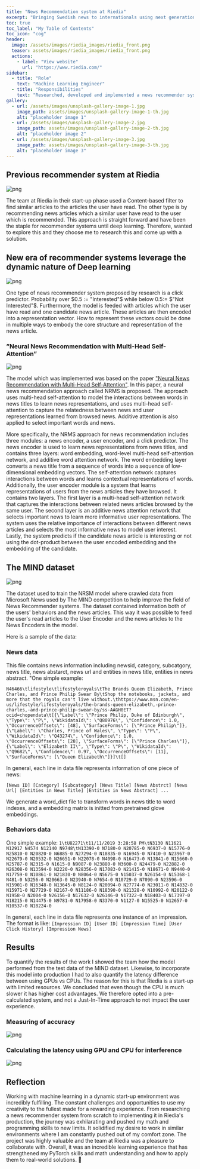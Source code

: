 ```yaml
---
title: "News Recommendation system at Riedia"
excerpt: "Bringing Swedish news to internationals using next generation machine translation🆎🉐"
toc: true
toc_label: "My Table of Contents"
toc_icon: "cog"
header:
  image: /assets/images/riedia_images/riedia_front.png
  teaser: assets/images/riedia_images/riedia_front.png
  actions:
    - label: "View website"
      url: "https://www.riedia.com/"
sidebar:
  - title: "Role"
    text: "Machine Learning Engineer"
  - title: "Responsibilities"
    text: "Researched, developed and implemented a news recommender system for Riedia"
gallery:
  - url: /assets/images/unsplash-gallery-image-1.jpg
    image_path: assets/images/unsplash-gallery-image-1-th.jpg
    alt: "placeholder image 1"
  - url: /assets/images/unsplash-gallery-image-2.jpg
    image_path: assets/images/unsplash-gallery-image-2-th.jpg
    alt: "placeholder image 2"
  - url: /assets/images/unsplash-gallery-image-3.jpg
    image_path: assets/images/unsplash-gallery-image-3-th.jpg
    alt: "placeholder image 3"
---
```

## Previous recommender system at Riedia

![png](/assets/images/riedia_images/recommender.png)

The team at Riedia in their start-up phase used a Content-based filter to find similar articles to the articles the user have read. The other type is by recommending news articles which a similar user have read to the user which is recommended. This approach is straight forward and have been the staple for recommender systems until deep learning. Therefore, wanted to explore this and they choose me to research this and come up with a solution.


## New era of recommender systems leverage the dynamic nature of Deep learning

![png](/assets/images/riedia_images/model1.png)

One type of news recommender system proposed by research is a click predictor. Probability over $0.5 := "Interested"$ while below $0.5 :=$ $"Not Interested"$. Furthermore, the model is feeded with articles which the user have read and one candidate news article. These articles are then encoded into a representation vector. How to represent these vectors could be done in multiple ways to embody the core structure and representation of the news article.  
### ”Neural News Recommendation with Multi-Head Self-Attention”

![png](/assets/images/riedia_images/model2.png)

The model which was implemented was based on the paper ["Neural News Recommendation with Multi-Head Self-Attention"](https://aclanthology.org/D19-1671/). In this paper, a neural news recommendation approach called NRMS is proposed. The approach uses multi-head self-attention to model the interactions between words in news titles to learn news representations, and uses multi-head self-attention to capture the relatedness between news and user representations learned from browsed news. Additive attention is also applied to select important words and news. 

More specifically, the NRMS approach for news recommendation includes three modules: a news encoder, a user encoder, and a click predictor. The news encoder is used to learn news representations from news titles, and contains three layers: word embedding, word-level multi-head self-attention network, and additive word attention network. The word embedding layer converts a news title from a sequence of words into a sequence of low-dimensional embedding vectors. The self-attention network captures interactions between words and learns contextual representations of words. Additionally, the user encoder module is a system that learns representations of users from the news articles they have browsed. It contains two layers. The first layer is a multi-head self-attention network that captures the interactions between related news articles browsed by the same user. The second layer is an additive news attention network that selects important news to learn more informative user representations. The system uses the relative importance of interactions between different news articles and selects the most informative news to model user interest. Lastly, the system predicts if the candidate news article is interesting or not using the dot-product between the user encoded embedding and the embedding of the candidate. 

## The MIND dataset
![png](/assets/images/riedia_images/dataset.png)

The dataset used to train the NRSM model where crawled data from Microsoft News used by The MIND competition to help improve the field of News Recommender systems. The dataset contained information both of the users' behaviors and the news articles. This way it was possible to feed the user's read articles to the User Encoder and the news articles to the News Encoders in the model. 

Here is a sample of the data:

### News data
This file contains news information including newsid, category, subcatgory, news title, news abstarct, news url and entities in news title, entities in news abstract.
"One simple example:

`N46466\tlifestyle\tlifestyleroyals\tThe Brands Queen Elizabeth, Prince Charles, and Prince Philip Swear By\tShop the notebooks, jackets, and more that the royals can't live without.\thttps://www.msn.com/en-us/lifestyle/lifestyleroyals/the-brands-queen-elizabeth,-prince-charles,-and-prince-philip-swear-by/ss-AAGH0ET?ocid=chopendata\t[{\"Label\": \"Prince Philip, Duke of Edinburgh\", \"Type\": \"P\", \"WikidataId\": \"Q80976\", \"Confidence\": 1.0, \"OccurrenceOffsets\": [48], \"SurfaceForms\": [\"Prince Philip\"]}, {\"Label\": \"Charles, Prince of Wales\", \"Type\": \"P\", \"WikidataId\": \"Q43274\", \"Confidence\": 1.0, \"OccurrenceOffsets\": [28], \"SurfaceForms\": [\"Prince Charles\"]}, {\"Label\": \"Elizabeth II\", \"Type\": \"P\", \"WikidataId\": \"Q9682\", \"Confidence\": 0.97, \"OccurrenceOffsets\": [11], \"SurfaceForms\": [\"Queen Elizabeth\"]}]\t[]`

In general, each line in data file represents information of one piece of news: 

`[News ID] [Category] [Subcategory] [News Title] [News Abstrct] [News Url] [Entities in News Title] [Entities in News Abstract] ...`

We generate a word_dict file to transform words in news title to word indexes, and a embedding matrix is initted from pretrained glove embeddings.
### Behaviors data
One simple example:
`1\tU82271\t11/11/2019 3:28:58 PM\tN3130 N11621 N12917 N4574 N12140 N9748\tN13390-0 N7180-0 N20785-0 N6937-0 N15776-0 N25810-0 N20820-0 N6885-0 N27294-0 N18835-0 N16945-0 N7410-0 N23967-0 N22679-0 N20532-0 N26651-0 N22078-0 N4098-0 N16473-0 N13841-0 N15660-0 N25787-0 N2315-0 N1615-0 N9087-0 N23880-0 N3600-0 N24479-0 N22882-0 N26308-0 N13594-0 N2220-0 N28356-0 N17083-0 N21415-0 N18671-0 N9440-0 N17759-0 N10861-0 N21830-0 N8064-0 N5675-0 N15037-0 N26154-0 N15368-1 N481-0 N3256-0 N20663-0 N23940-0 N7654-0 N10729-0 N7090-0 N23596-0 N15901-0 N16348-0 N13645-0 N8124-0 N20094-0 N27774-0 N23011-0 N14832-0 N15971-0 N27729-0 N2167-0 N11186-0 N18390-0 N21328-0 N10992-0 N20122-0 N1958-0 N2004-0 N26156-0 N17632-0 N26146-0 N17322-0 N18403-0 N17397-0 N18215-0 N14475-0 N9781-0 N17958-0 N3370-0 N1127-0 N15525-0 N12657-0 N10537-0 N18224-0`

In general, each line in data file represents one instance of an impression. The format is like:
`[Impression ID] [User ID] [Impression Time] [User Click History] [Impression News]`

## Results
To quantify the results of the work I showed the team how the model performed from the test data of the MIND dataset. Likewise, to incorporate this model into production I had to also quantify the latency difference between using GPUs vs CPUs. The reason for this is that Riedia is a start-up with limited resources. We concluded that even though the CPU is much slower it has higher cost advantages. We therefore opted into a pre-calculated system, and not a Just-In-Time approach to not impact the user experience. 
### Measuring of accuracy
![png](/assets/images/riedia_images/results1.png)

### Calculating the latency using GPU and CPU for interference
![png](/assets/images/riedia_images/results2.png)

## Reflection
Working with machine learning in a dynamic start-up environment was incredibly fulfilling. The constant challenges and opportunities to use my creativity to the fullest made for a rewarding experience. From researching a news recommender system from scratch to implementing it in Riedia's production, the journey was exhilarating and pushed my math and programming skills to new limits. It solidified my desire to work in similar environments where I am constantly pushed out of my comfort zone. The project was highly valuable and the team at Riedia was a pleasure to collaborate with. Overall, it was an incredible learning experience that has strengthened my PyTorch skills and math understanding and how to apply them to real-world solutions. 🙌
